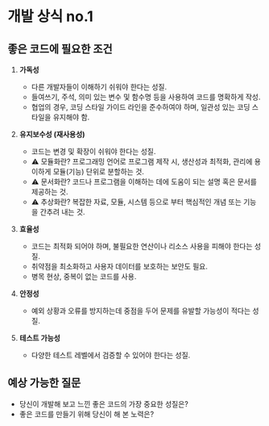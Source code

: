 # 개발 상식 no.1

## 좋은 코드에 필요한 조건

1. **가독성**
   - 다른 개발자들이 이해하기 쉬워야 한다는 성질.
   - 들여쓰기, 주석, 의미 있는 변수 및 함수명 등을 사용하여 코드를 명확하게 작성.
   - 협업의 경우, 코딩 스타일 가이드 라인을 준수하여야 하며, 일관성 있는 코딩 스타일을 유지해야 함.

2. **유지보수성 (재사용성)**
   - 코드는 변경 및 확장이 쉬워야 한다는 성질.
   - ⚠️ 모듈화란? 프로그래밍 언어로 프로그램 제작 시, 생산성과 최적화, 관리에 용이하게 모듈(기능) 단위로 분할하는 것.
   - ⚠️ 문서화란? 코드나 프로그램을 이해하는 데에 도움이 되는 설명 혹은 문서를 제공하는 것.
   - ⚠️ 추상화란? 복잡한 자료, 모듈, 시스템 등으로 부터 핵심적인 개념 또는 기능을 간추려 내는 것.

3. **효율성**
   - 코드는 최적화 되어야 하며, 불필요한 연산이나 리소스 사용을 피해야 한다는 성질.
   - 취약점을 최소화하고 사용자 데이터를 보호하는 보안도 필요.
   - 병목 현상, 중복이 없는 코드를 사용.

4. **안정성**
   - 예외 상황과 오류를 방지하는데 중점을 두어 문제를 유발할 가능성이 적다는 성질.

5. **테스트 가능성**
   - 다양한 테스트 레벨에서 검증할 수 있어야 한다는 성질.

## 예상 가능한 질문

- 당신이 개발해 보고 느낀 좋은 코드의 가장 중요한 성질은?
- 좋은 코드를 만들기 위해 당신이 해 본 노력은?
